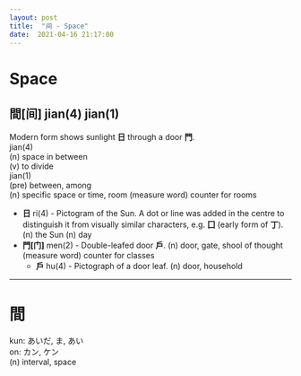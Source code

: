 ```yaml
---
layout: post
title:  "间 - Space"
date:  2021-04-16 21:17:00
---
```


# Space

## 間[间] jian(4) jian(1)

Modern form shows sunlight **日** through a door **門**.  
jian(4)  
(n) space in between  
(v) to divide  
jian(1)  
(pre) between, among  
(n) specific space or time, room
(measure word) counter for rooms

- **日** ri(4) - Pictogram of the Sun.
A dot or line was added in the centre to distinguish it from visually similar characters, e.g. **囗** (early form of **丁**).
(n) the Sun
(n) day
- **門[门]** men(2) - Double-leafed door **戶**.
(n) door, gate, shool of thought
(measure word) counter for classes
    - **戶** hu(4) - Pictograph of a door leaf.
    (n) door, household

------

# 間
kun: あいだ, ま, あい  
on: カン, ケン  
(n) interval, space
